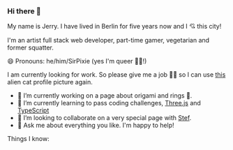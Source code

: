 ### Hi there 👋

My name is Jerry. I have lived in Berlin for five years now and I 💘 this city!

I'm an artist full stack web developer, part-time gamer, vegetarian and former squatter.

😄 Pronouns: he/him/SirPixie (yes I'm queer 🏳️‍🌈!)

I am currently looking for work. So please give me a job 👨‍🔧 so I can use [this](https://github.com/sirPixieJerry/sirPixieJerry/blob/main/alien-cat.jpeg) alien cat profile picture again.

-   🔭 I’m currently working on a page about origami and rings 💍.
-   🌱 I’m currently learning to pass coding challenges, [Three.js](https://threejs.org/) and [TypeScript](https://www.typescriptlang.org/)
-   👯 I’m looking to collaborate on a very special page with [Stef](https://github.com/StefAltavista).
-   💬 Ask me about everything you like. I'm happy to help!

Things I know:
